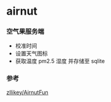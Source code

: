 # airnut
### 空气果服务端
- 校准时间
- 设置天气图标
- 获取温度 pm2.5 湿度 并存储至 sqlite

### 参考
[zllikey/AirnutFun](https://github.com/zllikey/AirnutFun)